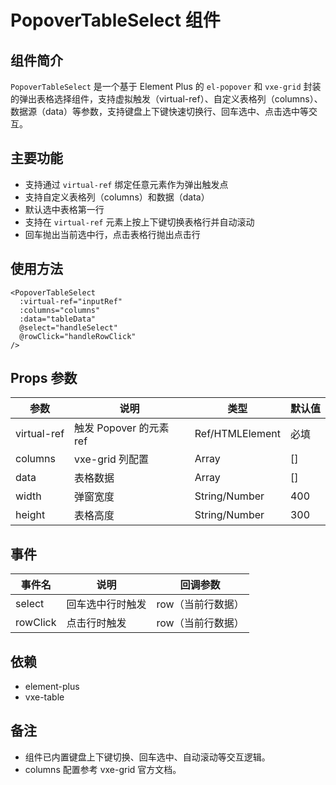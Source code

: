 # PopoverTableSelect 组件

## 组件简介

`PopoverTableSelect` 是一个基于 Element Plus 的 `el-popover` 和 `vxe-grid`
封装的弹出表格选择组件，支持虚拟触发（virtual-ref）、自定义表格列（columns）、数据源（data）等参数，支持键盘上下键快速切换行、回车选中、点击选中等交互。

## 主要功能

- 支持通过 `virtual-ref` 绑定任意元素作为弹出触发点
- 支持自定义表格列（columns）和数据（data）
- 默认选中表格第一行
- 支持在 `virtual-ref` 元素上按上下键切换表格行并自动滚动
- 回车抛出当前选中行，点击表格行抛出点击行

## 使用方法

```vue
<PopoverTableSelect
  :virtual-ref="inputRef"
  :columns="columns"
  :data="tableData"
  @select="handleSelect"
  @rowClick="handleRowClick"
/>
```

## Props 参数

| 参数        | 说明                    | 类型            | 默认值 |
| ----------- | ----------------------- | --------------- | ------ |
| virtual-ref | 触发 Popover 的元素 ref | Ref/HTMLElement | 必填   |
| columns     | vxe-grid 列配置         | Array           | []     |
| data        | 表格数据                | Array           | []     |
| width       | 弹窗宽度                | String/Number   | 400    |
| height      | 表格高度                | String/Number   | 300    |

## 事件

| 事件名   | 说明             | 回调参数          |
| -------- | ---------------- | ----------------- |
| select   | 回车选中行时触发 | row（当前行数据） |
| rowClick | 点击行时触发     | row（当前行数据） |

## 依赖

- element-plus
- vxe-table

## 备注

- 组件已内置键盘上下键切换、回车选中、自动滚动等交互逻辑。
- columns 配置参考 vxe-grid 官方文档。
